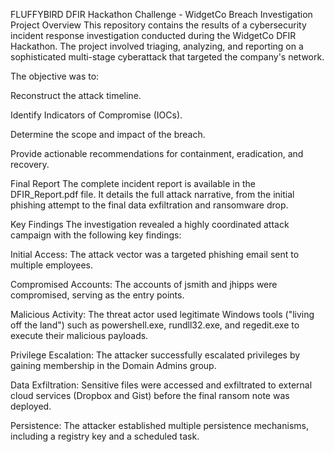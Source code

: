 FLUFFYBIRD
DFIR Hackathon Challenge - WidgetCo Breach Investigation
Project Overview
This repository contains the results of a cybersecurity incident response investigation conducted during the WidgetCo DFIR Hackathon. The project involved triaging, analyzing, and reporting on a sophisticated multi-stage cyberattack that targeted the company's network.

The objective was to:

Reconstruct the attack timeline.

Identify Indicators of Compromise (IOCs).

Determine the scope and impact of the breach.

Provide actionable recommendations for containment, eradication, and recovery.

Final Report
The complete incident report is available in the DFIR_Report.pdf file. It details the full attack narrative, from the initial phishing attempt to the final data exfiltration and ransomware drop.

Key Findings
The investigation revealed a highly coordinated attack campaign with the following key findings:

Initial Access: The attack vector was a targeted phishing email sent to multiple employees.

Compromised Accounts: The accounts of jsmith and jhipps were compromised, serving as the entry points.

Malicious Activity: The threat actor used legitimate Windows tools ("living off the land") such as powershell.exe, rundll32.exe, and regedit.exe to execute their malicious payloads.

Privilege Escalation: The attacker successfully escalated privileges by gaining membership in the Domain Admins group.

Data Exfiltration: Sensitive files were accessed and exfiltrated to external cloud services (Dropbox and Gist) before the final ransom note was deployed.

Persistence: The attacker established multiple persistence mechanisms, including a registry key and a scheduled task.
